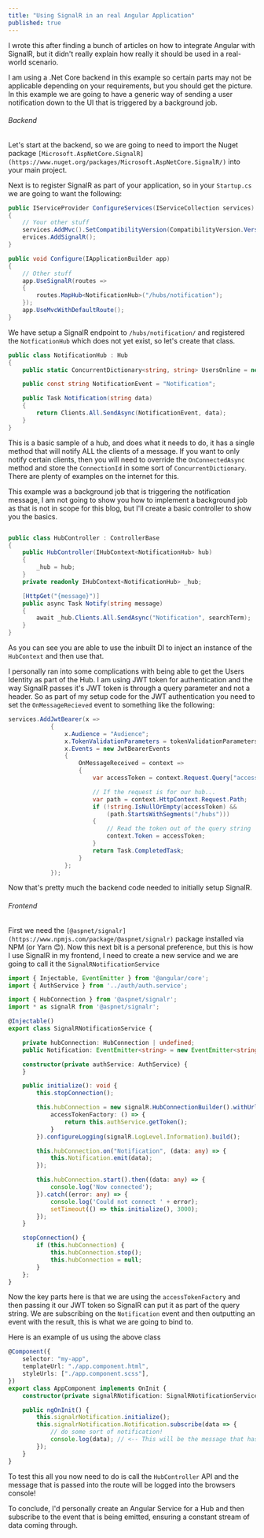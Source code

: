 ```yaml
---
title: "Using SignalR in an real Angular Application"
published: true
---
```


I wrote this after finding a bunch of articles on how to integrate Angular with SignalR, but it didn't really explain how really it should be used in a real-world scenario.

I am using a .Net Core backend in this example so certain parts may not be applicable depending on your requirements, but you should get the picture.
In this example we are going to have a generic way of sending a user notification down to the UI that is triggered by a background job.

###### Backend

Let's start at the backend, so we are going to need to import the Nuget package `[Microsoft.AspNetCore.SignalR](https://www.nuget.org/packages/Microsoft.AspNetCore.SignalR/)` into your main project.

Next is to register SignalR as part of your application, so in your `Startup.cs` we are going to want the following:

``` csharp
public IServiceProvider ConfigureServices(IServiceCollection services)
{
    // Your other stuff
    services.AddMvc().SetCompatibilityVersion(CompatibilityVersion.Version_2_2);
    ervices.AddSignalR();
}

public void Configure(IApplicationBuilder app)
{
    // Other stuff
    app.UseSignalR(routes =>
    {
        routes.MapHub<NotificationHub>("/hubs/notification");
    });
    app.UseMvcWithDefaultRoute();
}
```

We have setup a SignalR endpoint to `/hubs/notification/` and registered the `NotficationHub` which does not yet exist, so let's create that class.

``` csharp
public class NotificationHub : Hub
{
    public static ConcurrentDictionary<string, string> UsersOnline = new ConcurrentDictionary<string, string>();

    public const string NotificationEvent = "Notification";

    public Task Notification(string data)
    {
        return Clients.All.SendAsync(NotificationEvent, data);
    }
}

```

This is a basic sample of a hub, and does what it needs to do, it has a single method that will notify ALL the clients of a message.
If you want to only notify certain clients, then you will need to override the `OnConnectedAsync` method and store the `ConnectionId` in some sort of `ConcurrentDictionary`. There are plenty of examples on the internet for this.

This example was a background job that is triggering the notification message, I am not going to show you how to implement a background job as that is not in scope for this blog, but I'll create a basic controller to show you the basics.

``` csharp

public class HubController : ControllerBase
{
    public HubController(IHubContext<NotificationHub> hub)
    {
        _hub = hub;
    }
    private readonly IHubContext<NotificationHub> _hub;

    [HttpGet("{message}")]
    public async Task Notify(string message)
    {
        await _hub.Clients.All.SendAsync("Notification", searchTerm);
    }
}
```

As you can see you are able to use the inbuilt DI to inject an instance of the `HubContext` and then use that.

I personally ran into some complications with being able to get the Users Identity as part of the Hub. I am using JWT token for authentication and the way SignalR passes it's JWT token is through a query parameter and not a header.
So as part of my setup code for the JWT authentication you need to set the `OnMessageRecieved` event to something like the following:

``` csharp
services.AddJwtBearer(x =>
            {
                x.Audience = "Audience";
                x.TokenValidationParameters = tokenValidationParameters;
                x.Events = new JwtBearerEvents
                {
                    OnMessageReceived = context =>
                    {
                        var accessToken = context.Request.Query["access_token"];

                        // If the request is for our hub...
                        var path = context.HttpContext.Request.Path;
                        if (!string.IsNullOrEmpty(accessToken) &&
                            (path.StartsWithSegments("/hubs")))
                        {
                            // Read the token out of the query string
                            context.Token = accessToken;
                        }
                        return Task.CompletedTask;
                    }
                };
            });
```
Now that's pretty much the backend code needed to initially setup SignalR.

###### Frontend

First we need the `[@aspnet/signalr](https://www.npmjs.com/package/@aspnet/signalr)` package installed via NPM (or Yarn 😊).
Now this next bit is a personal preference, but this is how I use SignalR in my frontend, I need to create a new service and we are going to call it the `SignalRNotificationService`

``` typescript
import { Injectable, EventEmitter } from '@angular/core';
import { AuthService } from '../auth/auth.service';

import { HubConnection } from '@aspnet/signalr';
import * as signalR from '@aspnet/signalr';

@Injectable()
export class SignalRNotificationService {

    private hubConnection: HubConnection | undefined;
    public Notification: EventEmitter<string> = new EventEmitter<string>();

    constructor(private authService: AuthService) {
    }

    public initialize(): void {
        this.stopConnection();

        this.hubConnection = new signalR.HubConnectionBuilder().withUrl("/hubs/notification", {
            accessTokenFactory: () => {
                return this.authService.getToken();
            }
        }).configureLogging(signalR.LogLevel.Information).build();

        this.hubConnection.on("Notification", (data: any) => {
            this.Notification.emit(data);
        });

        this.hubConnection.start().then((data: any) => {
            console.log('Now connected');
        }).catch((error: any) => {
            console.log('Could not connect ' + error);
            setTimeout(() => this.initialize(), 3000);
        });
    }

    stopConnection() {
        if (this.hubConnection) {
            this.hubConnection.stop();
            this.hubConnection = null;
        }
    };
}

```

Now the key parts here is that we are using the `accessTokenFactory` and then passing it our JWT token so SignalR can put it as part of the query string.
We are subscribing on the `Notification` event and then outputting an event with the result, this is what we are going to bind to.

Here is an example of us using the above class

``` typescript
@Component({
    selector: "my-app",
    templateUrl: "./app.component.html",
    styleUrls: ["./app.component.scss"],
})
export class AppComponent implements OnInit {
    constructor(private signalRNotification: SignalRNotificationService) { }

    public ngOnInit() {
        this.signalrNotification.initialize();
        this.signalrNotification.Notification.subscribe(data => {
            // do some sort of notification!
            console.log(data); // <-- This will be the message that has come from your NotificationHub!
        });
    }
}
```

To test this all you now need to do is call the `HubController` API and the message that is passed into the route will be logged into the browsers console!

To conclude, I'd personally create an Angular Service for a Hub and then subscribe to the event that is being emitted, ensuring a constant stream of data coming through.

